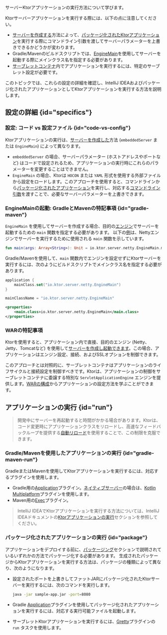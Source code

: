 [//]: # (title: 実行)

<show-structure for="chapter" depth="2"/>

<link-summary>
サーバーKtorアプリケーションの実行方法について学びます。
</link-summary>

Ktorサーバーアプリケーションを実行する際には、以下の点に注意してください。
* [サーバーを作成する](server-create-and-configure.topic)方法によって、[パッケージ化されたKtorアプリケーション](#package)を実行する際にコマンドライン引数を渡してサーバーパラメーターを上書きできるかどうかが変わります。
* Gradle/Mavenのビルドスクリプトでは、[EngineMain](server-create-and-configure.topic#engine-main)を使用してサーバーを起動する際にメインクラス名を指定する必要があります。
* [サーブレットコンテナ](server-war.md)内でアプリケーションを実行するには、特定のサーブレット設定が必要です。

このトピックでは、これらの設定の詳細を確認し、IntelliJ IDEAおよびパッケージ化されたアプリケーションとしてKtorアプリケーションを実行する方法を説明します。

## 設定の詳細 {id="specifics"}

### 設定: コード vs 設定ファイル {id="code-vs-config"}

Ktorアプリケーションの実行は、[サーバーを作成した](server-create-and-configure.topic)方法 (`embeddedServer` または `EngineMain`) によって異なります。
* `embeddedServer` の場合、サーバーパラメーター (ホストアドレスやポートなど) はコードで設定されるため、アプリケーションの実行時にこれらのパラメーターを変更することはできません。
* `EngineMain` の場合、Ktorは `HOCON` または `YAML` 形式を使用する外部ファイルから設定をロードします。このアプローチを使用すると、コマンドラインから[パッケージ化されたアプリケーション](#package)を実行し、対応する[コマンドライン引数](server-configuration-file.topic#command-line)を渡すことで、必要なサーバーパラメーターを上書きできます。

### EngineMainの起動: GradleとMavenの特記事項 {id="gradle-maven"}

`EngineMain` を使用してサーバーを作成する場合、目的の[エンジン](server-engines.md)でサーバーを起動するための `main` 関数を指定する必要があります。
以下の[例](https://github.com/ktorio/ktor-documentation/tree/%ktor_version%/codeSnippets/snippets/engine-main)は、Nettyエンジンでサーバーを実行するために使用される `main` 関数を示しています。

```kotlin
fun main(args: Array<String>): Unit = io.ktor.server.netty.EngineMain.main(args)
```

Gradle/Mavenを使用して、`main` 関数内でエンジンを設定せずにKtorサーバーを実行するには、次のようにビルドスクリプトでメインクラス名を指定する必要があります。

<TabItem title="Gradle (Kotlin)" group-key="kotlin">

```kotlin
application {
    mainClass.set("io.ktor.server.netty.EngineMain")
}
```

</TabItem>
<TabItem title="Gradle (Groovy)" group-key="groovy">

```groovy
mainClassName = "io.ktor.server.netty.EngineMain"
```

</TabItem>
<TabItem title="Maven" group-key="maven">

```xml
<properties>
    <main.class>io.ktor.server.netty.EngineMain</main.class>
</properties>
```

</TabItem>

### WARの特記事項

Ktorを使用すると、アプリケーション内で直接、目的のエンジン (Netty、Jetty、Tomcatなど) を使用して[サーバーを作成し起動できます](server-create-and-configure.topic)。この場合、アプリケーションはエンジン設定、接続、およびSSLオプションを制御できます。

このアプローチとは対照的に、サーブレットコンテナはアプリケーションのライフサイクルと接続設定を制御すべきです。Ktorは、アプリケーションの制御をサーブレットコンテナに委譲する特別な `ServletApplicationEngine` エンジンを提供します。[WARの構成](server-war.md#configure-war)からアプリケーションの設定方法を学ぶことができます。

## アプリケーションの実行 {id="run"}
> 開発中にサーバーを再起動すると時間がかかる場合があります。Ktorは、コード変更時にアプリケーションクラスをリロードし、高速なフィードバックループを提供する[自動リロード](server-auto-reload.topic)を使用することで、この制限を克服できます。

### Gradle/Mavenを使用したアプリケーションの実行 {id="gradle-maven-run"}

GradleまたはMavenを使用してKtorアプリケーションを実行するには、対応するプラグインを使用します。
* Gradle用の[Application](server-packaging.md)プラグイン。[ネイティブサーバー](server-native.md)の場合は、[Kotlin Multiplatform](https://plugins.gradle.org/plugin/org.jetbrains.kotlin.multiplatform)プラグインを使用します。
* Maven用の[Exec](https://www.mojohaus.org/exec-maven-plugin/)プラグイン。

> IntelliJ IDEAでKtorアプリケーションを実行する方法については、IntelliJ IDEAドキュメントの[Ktorアプリケーションの実行](https://www.jetbrains.com/help/idea/ktor.html#run_ktor_app)セクションを参照してください。

### パッケージ化されたアプリケーションの実行 {id="package"}

アプリケーションをデプロイする前に、[パッケージング](server-deployment.md#packaging)セクションで説明されているいずれかの方法でパッケージ化する必要があります。
生成されたパッケージからKtorアプリケーションを実行する方法は、パッケージの種類によって異なり、次のようになります。
* 設定されたポートを上書きしてファットJARにパッケージ化されたKtorサーバーを実行するには、次のコマンドを実行します。
   ```Bash
   java -jar sample-app.jar -port=8080
   ```
* Gradle [Application](server-packaging.md)プラグインを使用してパッケージ化されたアプリケーションを実行するには、対応する実行可能ファイルを起動します。

   <Tabs group="os">
   <TabItem title="Linux/macOS" group-key="unix">
   <code-block code="./ktor-sample"/>
   </TabItem>
   <TabItem title="Windows" group-key="windows">
   <code-block code="ktor-sample.bat"/>
   </TabItem>
   </Tabs>
  
* サーブレットKtorアプリケーションを実行するには、[Gretty](server-war.md#run)プラグインの `run` タスクを使用します。